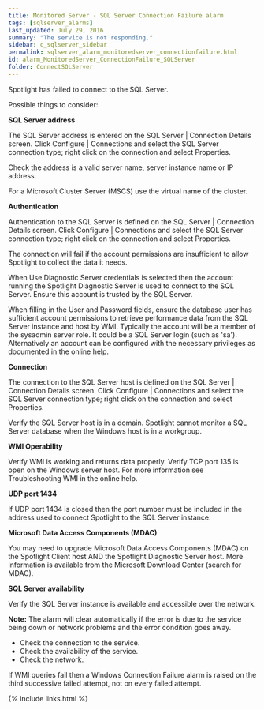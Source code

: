 ```yaml
---
title: ﻿Monitored Server - SQL Server Connection Failure alarm
tags: [sqlserver_alarms]
last_updated: July 29, 2016
summary: "The service is not responding."
sidebar: c_sqlserver_sidebar
permalink: sqlserver_alarm_monitoredserver_connectionfailure.html
id: alarm_MonitoredServer_ConnectionFailure_SQLServer
folder: ConnectSQLServer
---
```





<p>Spotlight has failed to connect to the SQL Server.</p>

<p>Possible things to consider:</p>

<p><b>SQL Server address</b></p>
<p>The SQL Server address is entered on the SQL Server | Connection Details screen. Click Configure | Connections and select the SQL Server connection type; right click on the connection and select Properties.</p>
<p>Check the address is a valid server name, server instance name or IP address.</p>
<p>For a Microsoft Cluster Server (MSCS) use the virtual name of the cluster.</p>

  <p><b>Authentication</b></p>
  <p>Authentication to the SQL Server is defined on the SQL Server | Connection Details screen. Click Configure | Connections and select the SQL Server connection type; right click on the connection and select Properties.</p>

  <p>The connection will fail if the account permissions are insufficient to allow Spotlight to collect the data it needs.</p>

  <p>When Use Diagnostic Server credentials is selected then the account running the Spotlight Diagnostic Server is used to connect to the SQL Server. Ensure this account is trusted by the SQL Server.</p>

<p>When filling in the User and Password fields, ensure the database user has sufficient account permissions to retrieve performance data from the SQL Server instance and host by WMI. Typically the account will be a member of the sysadmin server role. It could be a SQL Server login (such as 'sa'). Alternatively an account can be configured with the necessary privileges as documented in the online help.</p>

  <p><b>Connection</b></p>
  <p>The connection to the SQL Server host is defined on the SQL Server | Connection Details screen. Click Configure | Connections and select the SQL Server connection type; right click on the connection and select Properties.</p>
<p>Verify the SQL Server host is in a domain. Spotlight cannot monitor a SQL Server database when the Windows host is in a workgroup.</p>

  <p><b>WMI Operability</b></p>
  <p>Verify WMI is working and returns data properly. Verify TCP port 135 is open on the Windows server host. For more information see Troubleshooting WMI in the online help.</p>

  <p><b>UDP port 1434</b></p>
  <p>If UDP port 1434 is closed then the port number must be included in the address used to connect Spotlight to the SQL Server instance.</p>

  <p><b>Microsoft Data Access Components (MDAC)</b></p>
  <p>You may need to upgrade Microsoft Data Access Components (MDAC) on the Spotlight Client host AND the Spotlight Diagnostic Server host. More information is available from the Microsoft Download Center (search for MDAC).</p>

  <p><b>SQL Server availability</b></p>
  <p>Verify the SQL Server instance is available and accessible over the network.</p>

<p><strong>Note:</strong> The alarm will clear automatically if the error is due to the service being down or network problems and the error condition goes away.</p>

* Check the connection to the service.
* Check the availability of the service.
* Check the network.

If WMI queries fail then a Windows Connection Failure alarm is raised on the third successive failed attempt, not on every failed attempt.


{% include links.html %}
